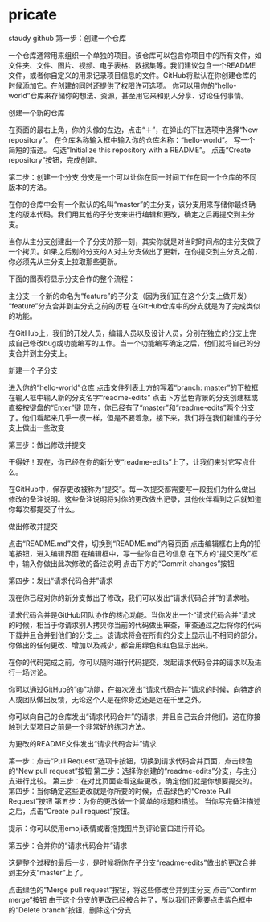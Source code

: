 # pricate
staudy github 
第一步：创建一个仓库

一个仓库通常用来组织一个单独的项目。该仓库可以包含你项目中的所有文件，如文件夹、文件、图片、视频、电子表格、数据集等。我们建议包含一个README文件，或者你自定义的用来记录项目信息的文件。GitHub将默认在你创建仓库的时候添加它。在创建的同时还提供了权限许可选项。
你可以用你的“hello-world”仓库来存储你的想法、资源，甚至用它来和别人分享、讨论任何事情。

创建一个新的仓库

在页面的最右上角，你的头像的左边，点击“＋”，在弹出的下拉选项中选择“New repository”。
在仓库名称输入框中输入你的仓库名称：“hello-world”。
写一个简短的描述。
勾选“Initialize this repository with a README”。
点击“Create repository”按钮，完成创建。

第二步：创建一个分支
分支是一个可以让你在同一时间工作在同一个仓库的不同版本的方法。

在你的仓库中会有一个默认的名叫“master”的主分支，该分支用来存储你最终确定的版本代码。我们用其他的子分支来进行编辑和更改，确定之后再提交到主分支。

当你从主分支创建出一个子分支的那一刻，其实你就是对当时时间点的主分支做了一个拷贝。如果之后别的分支的人对主分支做出了更新，在你提交到主分支之前，你必须先从主分支上拉取那些更新。

下面的图表将显示分支合作的整个流程：

主分支
一个新的命名为“feature”的子分支（因为我们正在这个分支上做开发）
“feature”分支合并到主分支之前的历程
在GItHub仓库中的分支就是为了完成类似的功能。

在GitHub上，我们的开发人员，编辑人员以及设计人员，分别在独立的分支上完成自己修改bug或功能编写的工作。当一个功能编写确定之后，他们就将自己的分支合并到主分支上。

新建一个子分支

进入你的“hello-world”仓库
点击文件列表上方的写着“branch: master”的下拉框
在输入框中输入新的分支名字“readme-edits”
点击下方蓝色背景的分支创建框或直接按键盘的“Enter”键
现在，你已经有了“master”和“readme-edits”两个分支了。他们看起来几乎一模一样，但是不要着急，接下来，我们将在我们新建的子分支上做出一些改变

第三步：做出修改并提交

干得好！现在，你已经在你的新分支“readme-edits”上了，让我们来对它写点什么。

在GitHub中，保存更改被称为“提交”。每一次提交都需要写一段我们为什么做出修改的备注说明。这些备注说明将对你的更改做出记录，其他伙伴看到之后就知道你每次都提交了什么。

做出修改并提交

点击“README.md”文件，切换到“README.md”内容页面
点击编辑框右上角的铅笔按钮，进入编辑界面
在编辑框中，写一些你自己的信息
在下方的“提交更改”框中，输入你做出此次修改的备注说明
点击下方的“Commit changes”按钮

第四步：发出“请求代码合并”请求

现在你已经对你的新分支做出了修改，我们可以发出“请求代码合并”的请求啦。

请求代码合并是GitHub团队协作的核心功能。当你发出一个“请求代码合并”请求的时候，相当于你请求别人拷贝你当前的代码做出审查，审查通过之后将你的代码下载并且合并到他们的分支上。该请求将会在所有的分支上显示出不相同的部分。你做出的任何更改、增加以及减少，都会用绿色和红色显示出来。

在你的代码完成之前，你可以随时进行代码提交，发起请求代码合并的请求以及进行一场讨论。

你可以通过GitHub的“@”功能，在每次发出“请求代码合并”请求的时候，向特定的人或团队做出反馈，无论这个人是在你身边还是远在千里之外。

你可以向自己的仓库发出“请求代码合并”的请求，并且自己去合并他们。这在你接触到大型项目之前是一个非常好的练习方法。

为更改的README文件发出“请求代码合并”请求

第一步：点击“Pull Request”选项卡按钮，切换到请求代码合并页面，点击绿色的“New pull request”按钮
第二步：选择你创建的“readme-edits”分支，与主分支进行比较。
第三步：在对比页面查看这些更改，确定他们就是你想要提交的。
第四步：当你确定这些更改就是你所要的时候，点击绿色的“Create Pull Request”按钮
第五步：为你的更改做一个简单的标题和描述。
当你写完备注描述之后，点击“Create pull request”按钮。

提示：你可以使用emoji表情或者拖拽图片到评论窗口进行评论。

第五步：合并你的“请求代码合并”请求

这是整个过程的最后一步，是时候将你在子分支“readme-edits”做出的更改合并到主分支“master”上了。

点击绿色的“Merge pull request”按钮，将这些修改合并到主分支
点击“Confirm merge”按钮
由于这个分支的更改已经被合并了，所以我们还需要点击紫色框中的“Delete branch”按钮，删除这个分支
